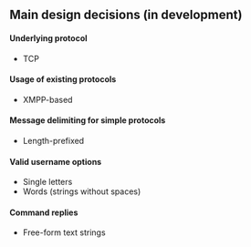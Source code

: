 ## Main design decisions (in development)
#### Underlying protocol
- TCP
#### Usage of existing protocols
- XMPP-based
#### Message delimiting for simple protocols
- Length-prefixed
#### Valid username options
- Single letters
- Words (strings without spaces)
#### Command replies
- Free-form text strings